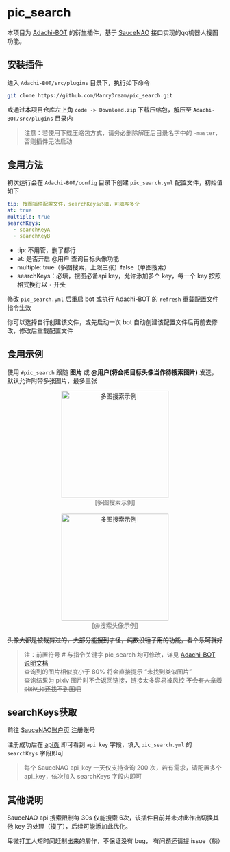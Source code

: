# pic_search

本项目为 [Adachi-BOT][1] 的衍生插件，基于 [SauceNAO][2] 接口实现的qq机器人搜图功能。

## 安装插件

进入 `Adachi-BOT/src/plugins` 目录下，执行如下命令

```bash
git clone https://github.com/MarryDream/pic_search.git
```

或通过本项目仓库左上角 `code -> Download.zip` 下载压缩包，解压至 `Adachi-BOT/src/plugins` 目录内

> 注意：若使用下载压缩包方式，请务必删除解压后目录名字中的 `-master`，否则插件无法启动

## 食用方法

初次运行会在 `Adachi-BOT/config` 目录下创建 `pic_search.yml` 配置文件，初始值如下

```yaml
tip: 搜图插件配置文件，searchKeys必填，可填写多个
at: true
multiple: true
searchKeys:
  - searchKeyA
  - searchKeyB
```

- tip: 不用管，删了都行
- at: 是否开启 @用户 查询目标头像功能
- multiple: true（多图搜索，上限三张）false（单图搜索）
- searchKeys：必填，搜图必备api key，允许添加多个 key，每一个 key 按照格式换行以 ` - ` 开头

修改 `pic_search.yml` 后重启 bot 或执行 Adachi-BOT 的 `refresh` 重载配置文件指令生效

你可以选择自行创建该文件，或先启动一次 bot 自动创建该配置文件后再前去修改，修改后重载配置文件

## 食用示例

使用 `#pic_search` 跟随 **图片** 或 **@用户(将会把目标头像当作待搜索图片)** 发送，默认允许附带多张图片，最多三张

<div align="center">
    <img src="https://github.com/MarryDream/pic_search/blob/master/doc/multiple_search.png?raw=true" width="250" alt="多图搜索示例" />
    <br />
    <font color="#666">[多图搜索示例]</font>
</div>
<br />
<div align="center">
    <img src="https://github.com/MarryDream/pic_search/blob/master/doc/at_search.png?raw=true" width="250" alt="多图搜索示例" /> 
    <br />
    <font color="#666">[@搜索头像示例]</font>
</div>

~~头像大都是被裁剪过的，大部分能搜到才怪，纯数没锤子用的功能，看个乐呵就好~~

> 注：前置符号 # 与指令关键字 pic_search 均可修改，详见 [Adachi-BOT 说明文档][3]  
> 查询到的图片相似度小于 80% 将会直接提示 “未找到类似图片”  
> 查询结果为 pixiv 图片时不会返回链接，链接太多容易被风控 ~~不会有人拿着pixiv_id还找不到图吧~~

## searchKeys获取

前往 [SauceNAO账户页][4] 注册账号

注册成功后在 [api页][5] 即可看到 `api key` 字段，填入 `pic_search.yml` 的 `searchKeys` 字段即可

> 每个 SauceNAO api_key 一天仅支持查询 200 次，若有需求，请配置多个 api_key，依次加入 searchKeys 字段内即可

## 其他说明

SauceNAO api 搜索限制每 30s 仅能搜索 6次，该插件目前并未对此作出切换其他 key 的处理（摸了），后续可能添加此优化。

卑微打工人短时间赶制出来的屑作，不保证没有 bug， 有问题还请提 issue（躺）


[1]: https://github.com/SilveryStar/Adachi-BOT

[2]: https://saucenao.com/

[3]: https://docs.adachi.top/config/#commands-yml

[4]: https://saucenao.com/user.php

[5]: https://saucenao.com/user.php?page=search-api
